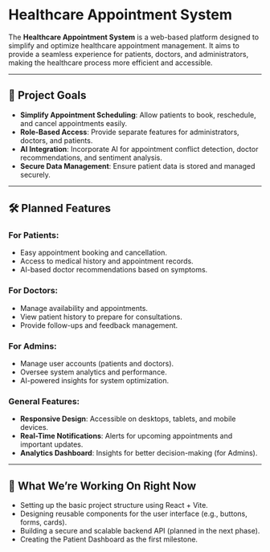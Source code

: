 # Healthcare Appointment System

The **Healthcare Appointment System** is a web-based platform designed to simplify and optimize healthcare appointment management. It aims to provide a seamless experience for patients, doctors, and administrators, making the healthcare process more efficient and accessible.

---

## 🎯 Project Goals

- **Simplify Appointment Scheduling**: Allow patients to book, reschedule, and cancel appointments easily.
- **Role-Based Access**: Provide separate features for administrators, doctors, and patients.
- **AI Integration**: Incorporate AI for appointment conflict detection, doctor recommendations, and sentiment analysis.
- **Secure Data Management**: Ensure patient data is stored and managed securely.

---

## 🛠️ Planned Features

### For Patients:
- Easy appointment booking and cancellation.
- Access to medical history and appointment records.
- AI-based doctor recommendations based on symptoms.

### For Doctors:
- Manage availability and appointments.
- View patient history to prepare for consultations.
- Provide follow-ups and feedback management.

### For Admins:
- Manage user accounts (patients and doctors).
- Oversee system analytics and performance.
- AI-powered insights for system optimization.

### General Features:
- **Responsive Design**: Accessible on desktops, tablets, and mobile devices.
- **Real-Time Notifications**: Alerts for upcoming appointments and important updates.
- **Analytics Dashboard**: Insights for better decision-making (for Admins).

---

## 🌟 What We’re Working On Right Now

- Setting up the basic project structure using React + Vite.
- Designing reusable components for the user interface (e.g., buttons, forms, cards).
- Building a secure and scalable backend API (planned in the next phase).
- Creating the Patient Dashboard as the first milestone.